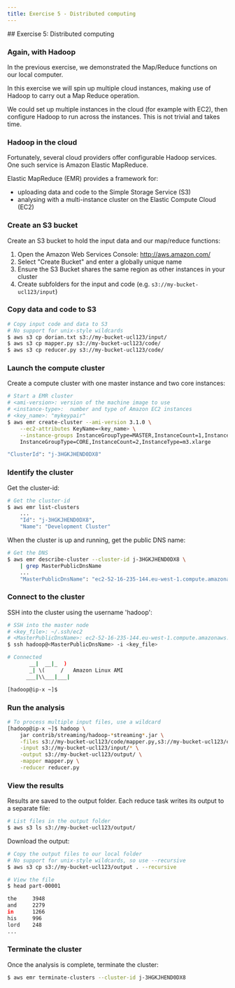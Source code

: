 ```yaml
---
title: Exercise 5 - Distributed computing
---
```


## Exercise 5: Distributed computing

### Again, with Hadoop

In the previous exercise, we demonstrated the Map/Reduce functions on our local computer.

In this exercise we will spin up multiple cloud instances, making use of Hadoop to carry out a Map Reduce operation.

We could set up multiple instances in the cloud (for example with EC2), then configure Hadoop to run across the instances. This is not trivial and takes time. 

### Hadoop in the cloud

Fortunately, several cloud providers offer configurable Hadoop services. One such service is Amazon Elastic MapReduce.

Elastic MapReduce (EMR) provides a framework for:

- uploading data and code to the Simple Storage Service (S3)
- analysing with a multi-instance cluster on the Elastic Compute Cloud (EC2)

### Create an S3 bucket

Create an S3 bucket to hold the input data and our map/reduce functions:

1. Open the Amazon Web Services Console: http://aws.amazon.com/
2. Select "Create Bucket" and enter a globally unique name
3. Ensure the S3 Bucket shares the same region as other instances in your cluster
4. Create subfolders for the input and code (e.g. ```s3://my-bucket-ucl123/input```)

<!-- 
May need to do more from here: http://docs.aws.amazon.com/ElasticMapReduce/latest/DeveloperGuide/emr-cli-install.html
-->

### Copy data and code to S3

``` bash
# Copy input code and data to S3
# No support for unix-style wildcards
$ aws s3 cp dorian.txt s3://my-bucket-ucl123/input/
$ aws s3 cp mapper.py s3://my-bucket-ucl123/code/
$ aws s3 cp reducer.py s3://my-bucket-ucl123/code/
```

### Launch the compute cluster

Create a compute cluster with one master instance and two core instances:

``` bash
# Start a EMR cluster
# <ami-version>: version of the machine image to use
# <instance-type>:  number and type of Amazon EC2 instances
# <key_name>: "mykeypair"
$ aws emr create-cluster --ami-version 3.1.0 \
    --ec2-attributes KeyName=<key_name> \
    --instance-groups InstanceGroupType=MASTER,InstanceCount=1,InstanceType=m3.xlarge \
    InstanceGroupType=CORE,InstanceCount=2,InstanceType=m3.xlarge

"ClusterId": "j-3HGKJHEND0DX8"
```

### Identify the cluster

Get the cluster-id:

``` bash
# Get the cluster-id
$ aws emr list-clusters
    ...
    "Id": "j-3HGKJHEND0DX8", 
    "Name": "Development Cluster"
```

When the cluster is up and running, get the public DNS name:

``` bash
# Get the DNS
$ aws emr describe-cluster --cluster-id j-3HGKJHEND0DX8 \
    | grep MasterPublicDnsName
    ...
    "MasterPublicDnsName": "ec2-52-16-235-144.eu-west-1.compute.amazonaws.com"
```

### Connect to the cluster

SSH into the cluster using the username 'hadoop':

``` bash
# SSH into the master node
# <key_file>: ~/.ssh/ec2
# <MasterPublicDnsName>: ec2-52-16-235-144.eu-west-1.compute.amazonaws.com
$ ssh hadoop@<MasterPublicDnsName> -i <key_file> 
```

``` bash
# Connected 
       __|  __|_  )
       _| \(     /   Amazon Linux AMI
      ___|\\___|___|

[hadoop@ip-x ~]$ 
```

### Run the analysis

``` bash
# To process multiple input files, use a wildcard
[hadoop@ip-x ~]$ hadoop \
    jar contrib/streaming/hadoop-*streaming*.jar \
    -files s3://my-bucket-ucl123/code/mapper.py,s3://my-bucket-ucl123/code/reducer.py \
    -input s3://my-bucket-ucl123/input/* \
    -output s3://my-bucket-ucl123/output/ \
    -mapper mapper.py \
    -reducer reducer.py
```

### View the results

Results are saved to the output folder. Each reduce task writes its output to a separate file:

``` bash
# List files in the output folder
$ aws s3 ls s3://my-bucket-ucl123/output/
```

Download the output:

``` bash
# Copy the output files to our local folder
# No support for unix-style wildcards, so use --recursive
$ aws s3 cp s3://my-bucket-ucl123/output . --recursive

# View the file
$ head part-00001

the     3948
and     2279
in      1266
his     996
lord    248
...
```

### Terminate the cluster

Once the analysis is complete, terminate the cluster:

``` bash
$ aws emr terminate-clusters --cluster-id j-3HGKJHEND0DX8
```


